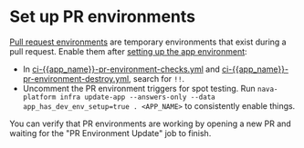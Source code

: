# Set up PR environments

[Pull request environments](/docs/infra/pull-request-environments.md) are temporary environments that exist during a pull request. Enable them after [setting up the app environment](/docs/infra/set-up-app-env.md):

- In [ci-{{app_name}}-pr-environment-checks.yml](/.github/workflows/ci-{{app_name}}-pr-environment-checks.yml.jinja) and [ci-{{app_name}}-pr-environment-destroy.yml](/.github/workflows/ci-{{app_name}}-pr-environment-destroy.yml.jinja), search for `!!`.
- Uncomment the PR environment triggers for spot testing. Run `nava-platform infra update-app --answers-only --data app_has_dev_env_setup=true . <APP_NAME>` to consistently enable things.

You can verify that PR environments are working by opening a new PR and waiting for the "PR Environment Update" job to finish.
